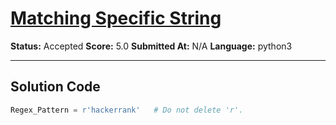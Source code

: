 # [Matching Specific String](https://www.hackerrank.com/challenges/matching-specific-string/problem)

**Status:** Accepted
**Score:** 5.0
**Submitted At:** N/A
**Language:** python3

---

## Solution Code

```python
Regex_Pattern = r'hackerrank'	# Do not delete 'r'.


